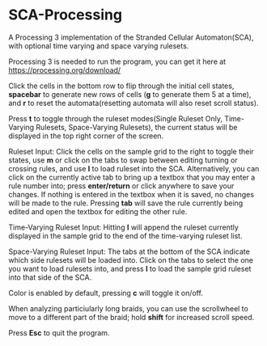 # SCA-Processing
A Processing 3 implementation of the Stranded Cellular Automaton(SCA), with optional time varying and space varying rulesets.

Processing 3 is needed to run the program, you can get it here at https://processing.org/download/

Click the cells in the bottom row to flip through the initial cell states, **spacebar** to generate new rows of cells (**g** to generate them 5 at a time), and **r** to reset the automata(resetting automata will also reset scroll status). 

Press **t** to toggle through the ruleset modes(Single Ruleset Only, Time-Varying Rulesets, Space-Varying Rulesets), the current status will be displayed in the top right corner of the screen.

Ruleset Input: Click the cells on the sample grid to the right to toggle their states, use **m** or click on the tabs to swap between editing turning or crossing rules, and use **l** to load ruleset into the SCA. Alternatively, you can click on the currently active tab to bring up a textbox that you may enter a rule number into; press **enter/return** or click anywhere to save your changes. If nothing is entered in the textbox when it is saved, no changes will be made to the rule. Pressing **tab** will save the rule currently being edited and open the textbox for editing the other rule. 

Time-Varying Ruleset Input: Hitting **l** will append the ruleset currently displayed in the sample grid to the end of the time-varying ruleset list.

Space-Varying Ruleset Input: The tabs at the bottom of the SCA indicate which side rulesets will be loaded into. Click on the tabs to select the one you want to load rulesets into, and press **l** to load the sample grid ruleset into that side of the SCA. 

Color is enabled by default, pressing **c** will toggle it on/off.

When analyzing particiularly long braids, you can use the scrollwheel to move to a different part of the braid; hold **shift** for increased scroll speed.

Press **Esc** to quit the program.
